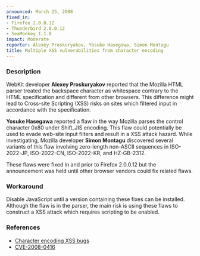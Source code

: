 ```yaml
---
announced: March 25, 2008
fixed_in:
- Firefox 2.0.0.12
- Thunderbird 2.0.0.12
- SeaMonkey 1.1.8
impact: Moderate
reporter: Alexey Proskuryakov, Yosuke Hasegawa, Simon Montagu
title: Multiple XSS vulnerabilities from character encoding
---
```


<h3>Description</h3>

<p>WebKit developer <strong>Alexey Proskuryakov</strong> reported that 
the Mozilla HTML parser treated the backspace character as whitespace
contrary to the HTML specification and different from other browsers.
This difference might lead to Cross-site Scripting (XSS) risks on sites
which filtered input in accordance with the specification.</p>

<p><strong>Yosuke Hasegawa</strong> reported a flaw in the way Mozilla
parses the control character 0x80 under Shift_JIS encoding. This flaw could
potentially be used to evade web-site input filters and result in a XSS
attack hazard. While investigating, Mozilla developer <strong>Simon
Montagu</strong> discovered several variants of this flaw involving zero-length
non-ASCII sequences in ISO-2022-JP, ISO-2022-CN, ISO-2022-KR, and HZ-GB-2312.
</p>

<p class="note">These flaws were fixed in and prior to Firefox 2.0.0.12
but the announcement was held until other browser vendors could fix related
flaws.</p>

<h3>Workaround</h3>

<p>Disable JavaScript until a version containing these fixes can be installed.
Although the flaw is in the parser, the main risk is using these flaws to
construct a XSS attack which requires scripting to be enabled.</p>

<h3>References</h3>

<ul>
  <li><a href="https://bugzilla.mozilla.org/buglist.cgi?bug_id=404252,381412,407161">
       Character encoding XSS bugs</a></li>
  <li><a class="ex-ref" href="http://cve.mitre.org/cgi-bin/cvename.cgi?name=CVE-2008-0416">
       CVE-2008-0416</a></li>
</ul>



